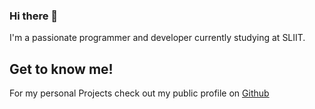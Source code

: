 ### Hi there 👋

I'm a passionate programmer and developer currently studying at SLIIT.

## Get to know me!

For my personal Projects check out my public profile on [Github](https://github.com/PMTDVA/)






<!---
IN3SH/IN3SH is a ✨ special ✨ repository because its `README.md` (this file) appears on your GitHub profile.
You can click the Preview link to take a look at your changes.
--->
